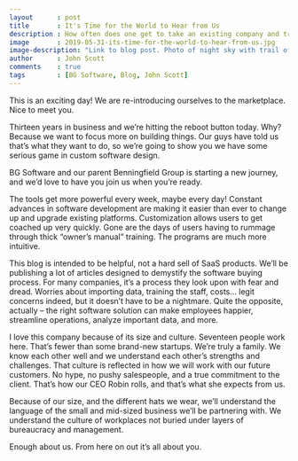 ```yaml
---
layout      : post
title       : It's Time for the World to Hear from Us
description : How often does one get to take an existing company and treat it like a startup?
image       : 2019-05-31-its-time-for-the-world-to-hear-from-us.jpg
image-description: "Link to blog post. Photo of night sky with trail of light from fireworks."
author      : John Scott
comments    : true
tags        : [BG Software, Blog, John Scott]
---
```


This is an exciting day!  We are re-introducing ourselves to the marketplace. Nice to meet you.

Thirteen years in business and we’re hitting the reboot button today. Why? Because we want to focus more on building things. Our guys have told us that’s what they want to do, so we’re going to show you we have some serious game in custom software design.

BG Software and our parent Benningfield Group is starting a new journey, and we’d love to have you join us when you’re ready.

The tools get more powerful every week, maybe every day! Constant advances in software development are making it easier than ever to change up and upgrade existing platforms. Customization allows users to get coached up very quickly. Gone are the days of users having to rummage through thick “owner’s manual” training.  The programs are much more intuitive.

This blog is intended to be helpful, not a hard sell of SaaS products. We’ll be publishing a lot of articles designed to demystify the software buying process. For many companies, it’s a process they look upon with fear and dread. Worries about importing data, training the staff, costs… legit concerns indeed, but it doesn’t have to be a nightmare. Quite the opposite, actually – the right software solution can make employees happier, streamline operations, analyze important data, and more.

I love this company because of its size and culture. Seventeen people work here. That’s fewer than some brand-new startups. We’re truly a family. We know each other well and we understand each other’s strengths and challenges. That culture is reflected in how we will work with our future customers. No hype, no pushy salespeople, and a true commitment to the client. That’s how our CEO Robin rolls, and that’s what she expects from us.

Because of our size, and the different hats we wear, we’ll understand the language of the small and mid-sized business we’ll be partnering with. We understand the culture of workplaces not buried under layers of bureaucracy and management.

Enough about us. From here on out it’s all about you.
